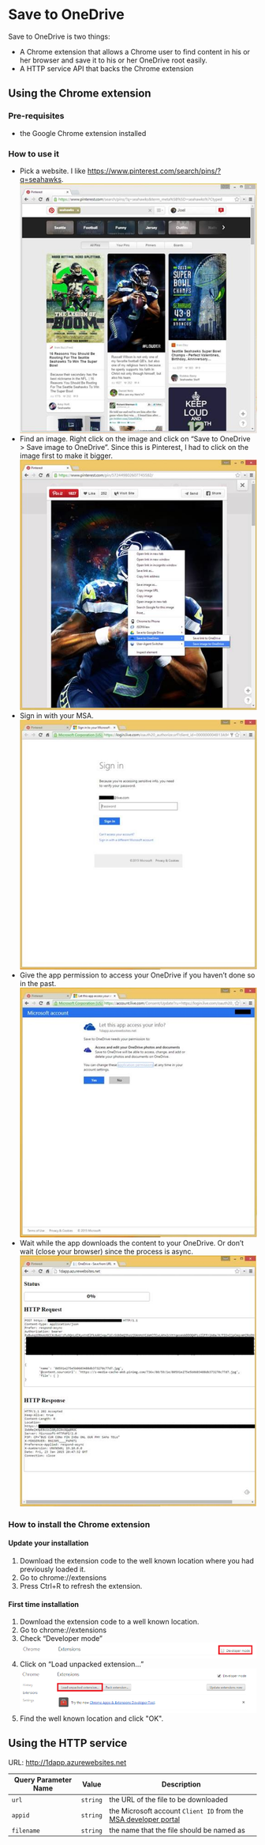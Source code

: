 # Save to OneDrive
Save to OneDrive is two things:
* A Chrome extension that allows a Chrome user to find content in his or her browser and save it to his or her OneDrive root easily.
* A HTTP service API that backs the Chrome extension

## Using the Chrome extension 
### Pre-requisites
* the Google Chrome extension installed

### How to use it
* Pick a website.   I like https://www.pinterest.com/search/pins/?q=seahawks.
![Pick a website](clip_image001.jpg)
* Find an image.   Right click on the image and click on “Save to OneDrive > Save image to OneDrive”.   Since this is Pinterest, I had to click on the image first to make it bigger.
![Find an image](clip_image002.jpg)
* Sign in with your MSA.
![Sign in with your MSA](clip_image003.jpg)
* Give the app permission to access your OneDrive if you haven’t done so in the past.
![Give permission](clip_image004.jpg)
* Wait while the app downloads the content to your OneDrive.   Or don’t wait (close your browser) since the process is async.
![Wait](clip_image005.png)

### How to install the Chrome extension
#### Update your installation
1. Download the extension code to the well known location where you had previously loaded it.
2. Go to chrome://extensions
3. Press Ctrl+R to refresh the extension.

#### First time installation
1. Download the extension code to a well known location.
2. Go to chrome://extensions
3. Check “Developer mode”
![Developer mode](clip_image006.png)
4. Click on “Load unpacked extension…”
![Load unpacked extension](clip_image007.png)
5. Find the well known location and click "OK".
	


## Using the HTTP service
URL: http://1dapp.azurewebsites.net

<table>
<thead>
<tr>
<th>Query Parameter Name</th>
<th>Value</th>
<th>Description</th>
</tr>
</thead>
<tbody>
<tr>
<td><code>url</code></td>
<td><code>string</code></td>
<td>the URL of the file to be downloaded</td>
</tr>

<tr>
<td><code>appid</code></td>
<td><code>string</code></td>
<td>the Microsoft account <code>Client ID</code> from the <a href="https://account.live.com/developers/applications">MSA developer portal</a></td>
</tr>


<tr>
<td><code>filename</code></td>
<td><code>string</code></td>
<td>the name that the file should be named as</td>
</tr>

</tbody>
</table>
